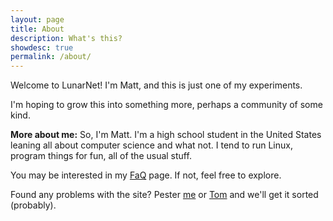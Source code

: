 ```yaml
---
layout: page
title: About
description: What's this?
showdesc: true
permalink: /about/
---
```


Welcome to LunarNet! I'm Matt, and this is just one of my experiments.

I'm hoping to grow this into something more, perhaps a community of some kind.

**More about me:**
So, I'm Matt. I'm a high school student in the United States leaning all about computer science and what not. I tend to run Linux, program things for fun, all of the usual stuff.

You may be interested in my [FaQ](/faq) page. If not, feel free to explore.

Found any problems with the site? Pester [me](/contact) or [Tom](https://tomr.me/#contact) and we'll get it sorted (probably).
